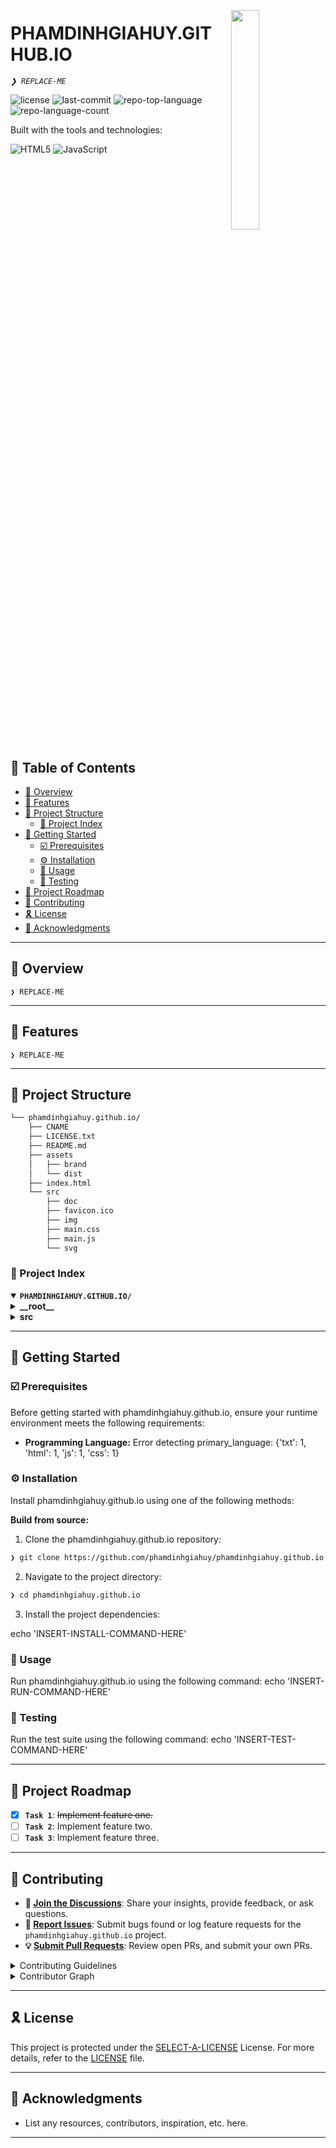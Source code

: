 <div align="left" style="position: relative;">
<img src="https://img.icons8.com/?size=512&id=55494&format=png" align="right" width="30%" style="margin: -20px 0 0 20px;">
<h1>PHAMDINHGIAHUY.GITHUB.IO</h1>
<p align="left">
	<em><code>❯ REPLACE-ME</code></em>
</p>
<p align="left">
	<img src="https://img.shields.io/github/license/phamdinhgiahuy/phamdinhgiahuy.github.io?style=flat&logo=opensourceinitiative&logoColor=white&color=17b0b9" alt="license">
	<img src="https://img.shields.io/github/last-commit/phamdinhgiahuy/phamdinhgiahuy.github.io?style=flat&logo=git&logoColor=white&color=17b0b9" alt="last-commit">
	<img src="https://img.shields.io/github/languages/top/phamdinhgiahuy/phamdinhgiahuy.github.io?style=flat&color=17b0b9" alt="repo-top-language">
	<img src="https://img.shields.io/github/languages/count/phamdinhgiahuy/phamdinhgiahuy.github.io?style=flat&color=17b0b9" alt="repo-language-count">
</p>
<p align="left">Built with the tools and technologies:</p>
<p align="left">
	<img src="https://img.shields.io/badge/HTML5-E34F26.svg?style=flat&logo=HTML5&logoColor=white" alt="HTML5">
	<img src="https://img.shields.io/badge/JavaScript-F7DF1E.svg?style=flat&logo=JavaScript&logoColor=black" alt="JavaScript">
</p>
</div>
<br clear="right">

## 🔗 Table of Contents

- [📍 Overview](#-overview)
- [👾 Features](#-features)
- [📁 Project Structure](#-project-structure)
  - [📂 Project Index](#-project-index)
- [🚀 Getting Started](#-getting-started)
  - [☑️ Prerequisites](#-prerequisites)
  - [⚙️ Installation](#-installation)
  - [🤖 Usage](#🤖-usage)
  - [🧪 Testing](#🧪-testing)
- [📌 Project Roadmap](#-project-roadmap)
- [🔰 Contributing](#-contributing)
- [🎗 License](#-license)
- [🙌 Acknowledgments](#-acknowledgments)

---

## 📍 Overview

<code>❯ REPLACE-ME</code>

---

## 👾 Features

<code>❯ REPLACE-ME</code>

---

## 📁 Project Structure

```sh
└── phamdinhgiahuy.github.io/
    ├── CNAME
    ├── LICENSE.txt
    ├── README.md
    ├── assets
    │   ├── brand
    │   └── dist
    ├── index.html
    └── src
        ├── doc
        ├── favicon.ico
        ├── img
        ├── main.css
        ├── main.js
        └── svg
```


### 📂 Project Index
<details open>
	<summary><b><code>PHAMDINHGIAHUY.GITHUB.IO/</code></b></summary>
	<details> <!-- __root__ Submodule -->
		<summary><b>__root__</b></summary>
		<blockquote>
			<table>
			<tr>
				<td><b><a href='https://github.com/phamdinhgiahuy/phamdinhgiahuy.github.io/blob/master/LICENSE.txt'>LICENSE.txt</a></b></td>
				<td><code>❯ REPLACE-ME</code></td>
			</tr>
			<tr>
				<td><b><a href='https://github.com/phamdinhgiahuy/phamdinhgiahuy.github.io/blob/master/CNAME'>CNAME</a></b></td>
				<td><code>❯ REPLACE-ME</code></td>
			</tr>
			<tr>
				<td><b><a href='https://github.com/phamdinhgiahuy/phamdinhgiahuy.github.io/blob/master/index.html'>index.html</a></b></td>
				<td><code>❯ REPLACE-ME</code></td>
			</tr>
			</table>
		</blockquote>
	</details>
	<details> <!-- src Submodule -->
		<summary><b>src</b></summary>
		<blockquote>
			<table>
			<tr>
				<td><b><a href='https://github.com/phamdinhgiahuy/phamdinhgiahuy.github.io/blob/master/src/main.js'>main.js</a></b></td>
				<td><code>❯ REPLACE-ME</code></td>
			</tr>
			<tr>
				<td><b><a href='https://github.com/phamdinhgiahuy/phamdinhgiahuy.github.io/blob/master/src/main.css'>main.css</a></b></td>
				<td><code>❯ REPLACE-ME</code></td>
			</tr>
			</table>
		</blockquote>
	</details>
</details>

---
## 🚀 Getting Started

### ☑️ Prerequisites

Before getting started with phamdinhgiahuy.github.io, ensure your runtime environment meets the following requirements:

- **Programming Language:** Error detecting primary_language: {'txt': 1, 'html': 1, 'js': 1, 'css': 1}


### ⚙️ Installation

Install phamdinhgiahuy.github.io using one of the following methods:

**Build from source:**

1. Clone the phamdinhgiahuy.github.io repository:
```sh
❯ git clone https://github.com/phamdinhgiahuy/phamdinhgiahuy.github.io
```

2. Navigate to the project directory:
```sh
❯ cd phamdinhgiahuy.github.io
```

3. Install the project dependencies:

echo 'INSERT-INSTALL-COMMAND-HERE'



### 🤖 Usage
Run phamdinhgiahuy.github.io using the following command:
echo 'INSERT-RUN-COMMAND-HERE'

### 🧪 Testing
Run the test suite using the following command:
echo 'INSERT-TEST-COMMAND-HERE'

---
## 📌 Project Roadmap

- [X] **`Task 1`**: <strike>Implement feature one.</strike>
- [ ] **`Task 2`**: Implement feature two.
- [ ] **`Task 3`**: Implement feature three.

---

## 🔰 Contributing

- **💬 [Join the Discussions](https://github.com/phamdinhgiahuy/phamdinhgiahuy.github.io/discussions)**: Share your insights, provide feedback, or ask questions.
- **🐛 [Report Issues](https://github.com/phamdinhgiahuy/phamdinhgiahuy.github.io/issues)**: Submit bugs found or log feature requests for the `phamdinhgiahuy.github.io` project.
- **💡 [Submit Pull Requests](https://github.com/phamdinhgiahuy/phamdinhgiahuy.github.io/blob/main/CONTRIBUTING.md)**: Review open PRs, and submit your own PRs.

<details closed>
<summary>Contributing Guidelines</summary>

1. **Fork the Repository**: Start by forking the project repository to your github account.
2. **Clone Locally**: Clone the forked repository to your local machine using a git client.
   ```sh
   git clone https://github.com/phamdinhgiahuy/phamdinhgiahuy.github.io
   ```
3. **Create a New Branch**: Always work on a new branch, giving it a descriptive name.
   ```sh
   git checkout -b new-feature-x
   ```
4. **Make Your Changes**: Develop and test your changes locally.
5. **Commit Your Changes**: Commit with a clear message describing your updates.
   ```sh
   git commit -m 'Implemented new feature x.'
   ```
6. **Push to github**: Push the changes to your forked repository.
   ```sh
   git push origin new-feature-x
   ```
7. **Submit a Pull Request**: Create a PR against the original project repository. Clearly describe the changes and their motivations.
8. **Review**: Once your PR is reviewed and approved, it will be merged into the main branch. Congratulations on your contribution!
</details>

<details closed>
<summary>Contributor Graph</summary>
<br>
<p align="left">
   <a href="https://github.com{/phamdinhgiahuy/phamdinhgiahuy.github.io/}graphs/contributors">
      <img src="https://contrib.rocks/image?repo=phamdinhgiahuy/phamdinhgiahuy.github.io">
   </a>
</p>
</details>

---

## 🎗 License

This project is protected under the [SELECT-A-LICENSE](https://choosealicense.com/licenses) License. For more details, refer to the [LICENSE](https://choosealicense.com/licenses/) file.

---

## 🙌 Acknowledgments

- List any resources, contributors, inspiration, etc. here.

---
